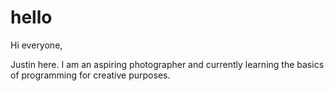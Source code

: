 # hello

Hi everyone,

Justin here. I am an aspiring photographer and currently learning the basics of programming for creative purposes. 
